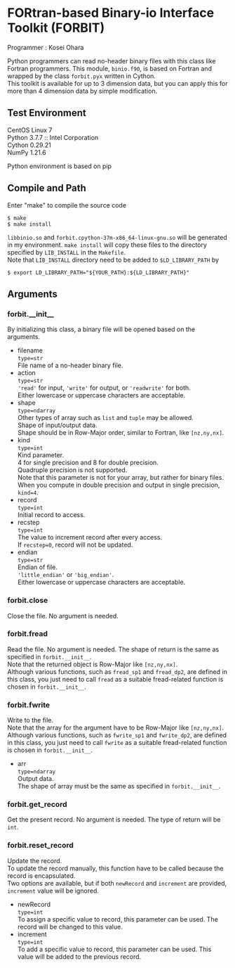 # FORtran-based Binary-io Interface Toolkit (FORBIT)
Programmer : Kosei Ohara  

Python programmers can read no-header binary files with this class like Fortran programmers. This module, `binio.f90`, is based on Fortran and wrapped by the class `forbit.pyx` written in Cython.  
This toolkit is available for up to 3 dimension data, but you can apply this for more than 4 dimension data by simple modification.

## Test Environment
CentOS Linux 7  
Python 3.7.7 :: Intel Corporation  
Cython 0.29.21  
NumPy 1.21.6  

Python environment is based on pip  

## Compile and Path
Enter "make" to compile the source code
```shell-session
$ make
$ make install
```
`libbinio.so` and `forbit.cpython-37m-x86_64-linux-gnu.so` will be generated in my environment.
`make install` will copy these files to the directory specified by `LIB_INSTALL` in the `Makefile`.  
Note that `LIB_INSTALL` directory need to be added to `$LD_LIBRARY_PATH` by
```shell-session
$ export LD_LIBRARY_PATH="${YOUR_PATH}:${LD_LIBRARY_PATH}"
```

## Arguments
### forbit.\_\_init\_\_
By initializing this class, a binary file will be opened based on the arguments.  
- filename  
  `type=str`  
  File name of a no-header binary file.  
- action  
  `type=str`  
  `'read'` for input, `'write'` for output, or `'readwrite'` for both.  
  Either lowercase or uppercase characters are acceptable.  
- shape  
  `type=ndarray`  
  Other types of array such as `list` and `tuple` may be allowed.  
  Shape of input/output data.  
  Shape should be in Row-Major order, similar to Fortran, like `[nz,ny,nx]`.  
- kind  
  `type=int`  
  Kind parameter.  
  4 for single precision and 8 for double precision.  
  Quadruple precision is not supported.  
  Note that this parameter is not for your array, but rather for binary files.
  When you compute in double precision and output in single precision, `kind=4`.  
- record  
  `type=int`  
  Initial record to access.
- recstep  
  `type=int`  
  The value to increment record after every access.  
  If `recstep=0`, record will not be updated.  
- endian  
  `type=str`  
  Endian of file.  
  `'little_endian'` or `'big_endian'`.  
  Either lowercase or uppercase characters are acceptable.  

### forbit.close
Close the file. No argument is needed.

### forbit.fread
Read the file. No argument is needed. The shape of return is the same as specified in `forbit.__init__`.  
Note that the returned object is Row-Major like `[nz,ny,nx]`.  
Although various functions, such as `fread_sp1` and `fread_dp2`, are defined in this class, you just need to call `fread` as a suitable fread-related function is chosen in `forbit.__init__`.  

### forbit.fwrite
Write to the file.  
Note that the array for the argument have to be Row-Major like `[nz,ny,nx]`.  
Although various functions, such as `fwrite_sp1` and `fwrite_dp2`, are defined in this class, you just need to call `fwrite` as a suitable fread-related function is chosen in `forbit.__init__`.  
- arr  
  `type=ndarray`  
  Output data.  
  The shape of array must be the same as specified in `forbit.__init__`.  

### forbit.get\_record
Get the present record. No argument is needed. The type of return will be `int`.  

### forbit.reset\_record
Update the record.  
To update the record manually, this function have to be called because the record is encapsulated.  
Two options are available, but if both `newRecord` and `increment` are provided, `increment` value will be ignored.  
- newRecord  
  `type=int`  
  To assign a specific value to record, this parameter can be used. The record will be changed to this value.  
- increment  
  `type=int`  
  To add a specific value to record, this parameter can be used. This value will be added to the previous record.  





